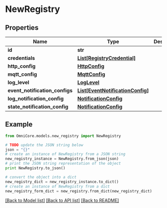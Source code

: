 # NewRegistry


## Properties
Name | Type | Description | Notes
------------ | ------------- | ------------- | -------------
**id** | **str** |  | 
**credentials** | [**List[RegistryCredential]**](RegistryCredential.md) |  | [optional] 
**http_config** | [**HttpConfig**](HttpConfig.md) |  | [optional] 
**mqtt_config** | [**MqttConfig**](MqttConfig.md) |  | [optional] 
**log_level** | [**LogLevel**](LogLevel.md) |  | [optional] 
**event_notification_configs** | [**List[EventNotificationConfig]**](EventNotificationConfig.md) |  | [optional] 
**log_notification_config** | [**NotificationConfig**](NotificationConfig.md) |  | [optional] 
**state_notification_config** | [**NotificationConfig**](NotificationConfig.md) |  | [optional] 

## Example

```python
from OmniCore.models.new_registry import NewRegistry

# TODO update the JSON string below
json = "{}"
# create an instance of NewRegistry from a JSON string
new_registry_instance = NewRegistry.from_json(json)
# print the JSON string representation of the object
print NewRegistry.to_json()

# convert the object into a dict
new_registry_dict = new_registry_instance.to_dict()
# create an instance of NewRegistry from a dict
new_registry_form_dict = new_registry.from_dict(new_registry_dict)
```
[[Back to Model list]](../README.md#documentation-for-models) [[Back to API list]](../README.md#documentation-for-api-endpoints) [[Back to README]](../README.md)


